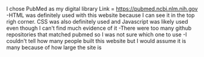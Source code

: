 I chose PubMed as my digital library
Link = https://pubmed.ncbi.nlm.nih.gov
-HTML was definitely used with this website because I can see it in the top righ corner. CSS was also definitely used and Javascript was likely used even though I can't find much evidence of it
-There were too many github repositories that matched pubmed so I was not sure which one to use
-I couldn't tell how many people built this website but I would assume it is many because of how large the site is
